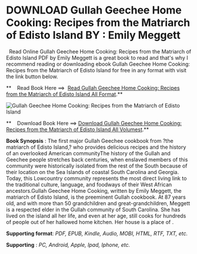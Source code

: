  **DOWNLOAD Gullah Geechee Home Cooking: Recipes from the Matriarch of Edisto Island BY : Emily Meggett**
========================================================================================================

  Read Online Gullah Geechee Home Cooking: Recipes from the Matriarch of Edisto Island PDF by Emily Meggett is a great book to read and that's why I recommend reading or downloading ebook Gullah Geechee Home Cooking: Recipes from the Matriarch of Edisto Island for free in any format with visit the link button below.

**    Read Book Here ==>  [Read Gullah Geechee Home Cooking: Recipes from the Matriarch of Edisto Island All Format](https://goodreadbook.site/?book=1419758780).**

![Gullah Geechee Home Cooking: Recipes from the Matriarch of Edisto Island](https://i.gr-assets.com/images/S/compressed.photo.goodreads.com/books/1650717592l/58662508.jpg)

**    Download Book Here ==> [Download Gullah Geechee Home Cooking: Recipes from the Matriarch of Edisto Island All Volumest](https://goodreadbook.site/?book=1419758780).**

**Book Synopsis** : The first major Gullah Geechee cookbook from ?the matriarch of Edisto Island,? who provides delicious recipes and the history of an overlooked American communityThe history of the Gullah and Geechee people stretches back centuries, when enslaved members of this community were historically isolated from the rest of the South because of their location on the Sea Islands of coastal South Carolina and Georgia. Today, this Lowcountry community represents the most direct living link to the traditional culture, language, and foodways of their West African ancestors.Gullah Geechee Home Cooking, written by Emily Meggett, the matriarch of Edisto Island, is the preeminent Gullah cookbook. At 87 years old, and with more than 50 grandchildren and great-grandchildren, Meggett is a respected elder in the Gullah community of South Carolina. She has lived on the island all her life, and even at her age, still cooks for hundreds of people out of her hallowed home kitchen. Her house is a place of .

**Supporting format**: _PDF, EPUB, Kindle, Audio, MOBI, HTML, RTF, TXT, etc._

**Supporting** : _PC, Android, Apple, Ipad, Iphone, etc._